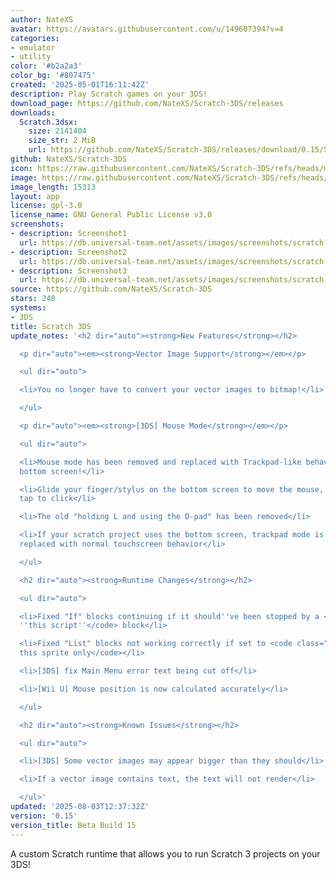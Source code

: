 ```yaml
---
author: NateXS
avatar: https://avatars.githubusercontent.com/u/149607394?v=4
categories:
- emulator
- utility
color: '#b2a2a3'
color_bg: '#807475'
created: '2025-05-01T16:11:42Z'
description: Play Scratch games on your 3DS!
download_page: https://github.com/NateXS/Scratch-3DS/releases
downloads:
  Scratch.3dsx:
    size: 2141404
    size_str: 2 MiB
    url: https://github.com/NateXS/Scratch-3DS/releases/download/0.15/Scratch.3dsx
github: NateXS/Scratch-3DS
icon: https://raw.githubusercontent.com/NateXS/Scratch-3DS/refs/heads/main/gfx/icon.png
image: https://raw.githubusercontent.com/NateXS/Scratch-3DS/refs/heads/main/gfx/logo.png
image_length: 15313
layout: app
license: gpl-3.0
license_name: GNU General Public License v3.0
screenshots:
- description: Screenshot1
  url: https://db.universal-team.net/assets/images/screenshots/scratch-3ds/screenshot1.png
- description: Screenshot2
  url: https://db.universal-team.net/assets/images/screenshots/scratch-3ds/screenshot2.png
- description: Screenshot3
  url: https://db.universal-team.net/assets/images/screenshots/scratch-3ds/screenshot3.png
source: https://github.com/NateXS/Scratch-3DS
stars: 248
systems:
- 3DS
title: Scratch 3DS
update_notes: '<h2 dir="auto"><strong>New Features</strong></h2>

  <p dir="auto"><em><strong>Vector Image Support</strong></em></p>

  <ul dir="auto">

  <li>You no longer have to convert your vector images to bitmap!</li>

  </ul>

  <p dir="auto"><em><strong>[3DS] Mouse Mode</strong></em></p>

  <ul dir="auto">

  <li>Mouse mode has been removed and replaced with Trackpad-like behavior on the
  bottom screen!</li>

  <li>Glide your finger/stylus on the bottom screen to move the mouse, and quickly
  tap to click</li>

  <li>The old "holding L and using the D-pad" has been removed</li>

  <li>If your scratch project uses the bottom screen, trackpad mode is disabled and
  replaced with normal touchscreen behavior</li>

  </ul>

  <h2 dir="auto"><strong>Runtime Changes</strong></h2>

  <ul dir="auto">

  <li>Fixed "If" blocks continuing if it should''ve been stopped by a <code class="notranslate">Stop
  ''this script''</code> block</li>

  <li>Fixed "List" blocks not working correctly if set to <code class="notranslate">For
  this sprite only</code></li>

  <li>[3DS] fix Main Menu error text being cut off</li>

  <li>[Wii U] Mouse position is now calculated accurately</li>

  </ul>

  <h2 dir="auto"><strong>Known Issues</strong></h2>

  <ul dir="auto">

  <li>[3DS] Some vector images may appear bigger than they should</li>

  <li>If a vector image contains text, the text will not render</li>

  </ul>'
updated: '2025-08-03T12:37:32Z'
version: '0.15'
version_title: Beta Build 15
---
```

A custom Scratch runtime that allows you to run Scratch 3 projects on your 3DS!